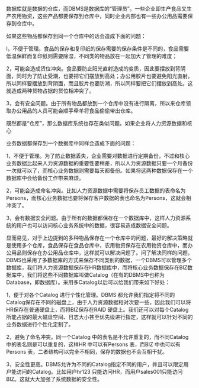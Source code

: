 数据库就是数据的仓库，而DBMS是数据库的“管理员”。一些企业即生产食品又生产农用物资，这些产品都要保存到仓库中，同时企业内部也有一些办公用品需要保存到仓库中。
如果这些物品都保存到同一个仓库中的话会造成下面的问题：
l，不便于管理。食品的保存和复印纸的保存需要的保存条件是不同的，食品需要低温保鲜而复印纸则需要除湿，不同类的物品放在一起加大了管理的难度；
2，可能会造成货位冲突。食品要防止阳光直射造成的变质，因此要摆放到背阴面，同时为了防止受潮，也要把它们摆放到高处；办公用胶片也要避免阳光直射，所以同样要摆放到背阴面，而且胶片也要防潮，所以同样要把它们摆放到高处。这就造成两种货物占据的货位相冲突了。
3，会有安全问题。由于所有物品都放到一个仓库中没有进行隔离，所以来仓库领取办公用品的人员可能会顺手牵羊将食品偷偷带出仓库。
既然都是“仓库”，那么数据库系统也存在类似问题。如果企业将人力资源数据和核心
业务数据都保存到一个数据库中同样会造成下面的问题：
1，不便于管理。为了防止数据丢失，企业需要对数据进行定期备份，不过和核心业务数据比起来人力资源数据的重要性要稍差，所以人力资源数据只要一个月备份一次就可以了，而核心业务数据则需要每天都备份。如果将这两种数据保存在一个数据库中会给备份工作带来麻烦。
2，可能会造成命名冲突。比如人力资源数据中需要将保存员工数据的表命名为Persons，而核心业务数据也要将保存客户数据的表也命名为Persons，这就会相冲突了。
3，会有数据安全问题。由于所有的数据都保存在一个数据库中，这样人力资源系统的用户也可以访问核心业务系统中的数据，很容易造成数据安全问题。
显而易见，对于上边提到的多种物品保存在一个仓库中的问题，最好的解决策略就是使用多个仓库，食品保存在食品仓库中，农用物资保存在农用物资仓库中，而办公用品则保存在办公用品仓库中，这样就可以解决问题了。问了解决同样的问题，DBMS也采用了多数据库的方式来保存不同类别的数据，一个DBMS可以管理多个数据库，我们将人力资源数据保存在HR数据库中，而将核心业务数据保存在BIZ数据库中，我们将这些不同数据库叫做Catalog（在有的DBMS中也称为Database，即数据库）。采用多Catalog以后可以给我们带来如下好处：
1，便于对各个Catalog 进行个性化管理。DBMS 都允许我们指定将不同的Catalog保存在不同的磁盘上，由于人力资源数据相对次要一些，因此我们可以将HR保存在普通硬盘上，而将BIZ保存在RAID 硬盘上。我们还可以对每个Catalog所能占据的最大磁盘空间、日志大小甚至优先级进行指定，这样就可以针对不同的业务数据进行个性化定制了。
2，避免了命名冲突。同一个Catalog 中的表名是不允许重复的，而不同Catalog 中的表名则是可以重复的，这样HR 中可以有Persons 表，而BIZ 中也可以有Persons 表，二者结构可以完全不相同，保存的数据也不会互相干扰。
3，安全性更高。DBMS允许为不同的Catalog指定不同的用户，并且可以限定用户能访问的Catalog。比如用户hr123 只能访问HR，而用户sales001只能访问BIZ。这就大大加强了系统数据的安全性。